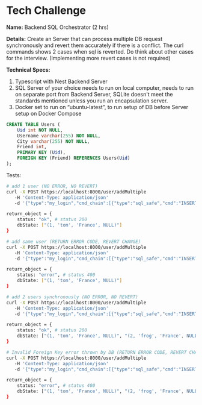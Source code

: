 # Tech Challenge

**Name:** Backend SQL Orchestrator (2 hrs)

**Details:** Create an Server that can process multiple DB request synchronously and revert them accurately if there is a conflict. The curl commands shows 2 cases when sql is reverted. Do think about other cases for the interview. (Implementing more revert cases is not required)

**Technical Specs:**

1. Typescript with Nest Backend Server
2. SQL Server of your choice needs to run on local computer, needs to run on separate port from Backend Server, SQLite doesn't meet the standards mentioned unless you run an encapsulation server.
3. Docker set to run on “ubuntu-latest”, to run setup of DB before Server setup on Docker Compose

```sql
CREATE TABLE Users (
	Uid int NOT NULL,
	Username varchar(255) NOT NULL,
	City varchar(255) NOT NULL,
	Friend int,
	PRIMARY KEY (Uid),
	FOREIGN KEY (Friend) REFERENCES Users(Uid)
);
```

Tests:

```bash
# add 1 user (NO ERROR, NO REVERT)
curl -X POST https://localhost:8000/user/addMultiple
   -H 'Content-Type: application/json'
   -d '{"type":"my_login","cmd_chain":[{"type":"sql_safe","cmd":"INSERT INTO Users (Uid, Username, City, Friend) VALUES (1, 'tom', 'France', NULL);"}]}'

return_object = {
	status: "ok", # status 200
	dbState: ["(1, 'tom', 'France', NULL)"]
}

# add same user (RETURN ERROR CODE, REVERT CHANGE)
curl -X POST https://localhost:8000/user/addMultiple
   -H 'Content-Type: application/json'
   -d '{"type":"my_login","cmd_chain":[{"type":"sql_safe","cmd":"INSERT INTO Users (Uid, Username, City, Friend) VALUES (2, 'frog', 'France', NULL);"},{"type":"sql_safe","cmd":"INSERT INTO Users (Uid, Username, City, Friend) VALUES (1, 'sammy', 'France', NULL);"}]}'

return_object = {
	status: "error", # status 400
	dbState: ["(1, 'tom', 'France', NULL)"]
}

# add 2 users synchronously (NO ERROR, NO REVERT)
curl -X POST https://localhost:8000/user/addMultiple
   -H 'Content-Type: application/json'
   -d '{"type":"my_login","cmd_chain":[{"type":"sql_safe","cmd":"INSERT INTO Users (Uid, Username, City, Friend) VALUES (2, 'frog', 'France', NULL);"},{"type":"sql_safe","cmd":"INSERT INTO Users (Uid, Username, City, Friend) VALUES (3, 'sam', 'England', 1);"}]}'

return_object = {
	status: "ok", # status 200
	dbState: ["(1, 'tom', 'France', NULL)", "(2, 'frog', 'France', NULL)", "(3, 'sam', 'England', 1)"]
}

# Invalid Foreign Key error thrown by DB (RETURN ERROR CODE, REVERT CHANGE)
curl -X POST https://localhost:8000/user/addMultiple
   -H 'Content-Type: application/json'
   -d '{"type":"my_login","cmd_chain":[{"type":"sql_safe","cmd":"INSERT INTO Users (Uid, Username, City, Friend) VALUES (4, 'croak', 'Malaysia', NULL);"},{"type":"sql_safe","cmd":"INSERT INTO Users (Uid, Username, City, Friend) VALUES (5, 'ding', 'Finland', 100);"}]}'

return_object = {
	status: "error", # status 400
	dbState: ["(1, 'tom', 'France', NULL)", "(2, 'frog', 'France', NULL)", "(3, 'sam', 'England', 1)"]
}
```